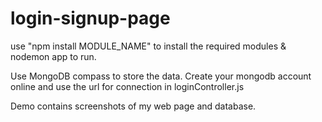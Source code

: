 # login-signup-page

use "npm install MODULE_NAME" to install the required modules & nodemon app to run.

Use MongoDB compass to store the data. Create your mongodb account online and use the url for connection in loginController.js

Demo contains screenshots of my web page and database.
